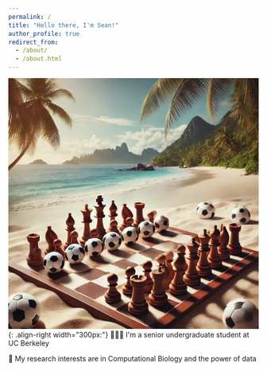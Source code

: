 ```yaml
---
permalink: /
title: "Hello there, I'm Sean!"
author_profile: true
redirect_from: 
  - /about/
  - /about.html
---
```


![Illustration of generated soccer ball on a chess board](/images/chess.webp){:  .align-right width="300px:"}
🧑🏻‍💻 I'm a senior undergraduate student at UC Berkeley

🔬 My research interests are in Computational Biology and the power of data 
